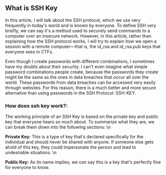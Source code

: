 ## What is SSH Key
In this article, I will talk about the SSH protocol, which we use very frequently in today's world and is known by everyone. To define SSH very briefly, we can say it's a method used to securely send commands to a computer over an insecure network. However, in this article, rather than explaining how the SSH protocol works, I will try to explain how we open a session with a remote computer—that is, the id_rsa and id_rsa.pub keys that everyone sees in CTFs.

Even though I create passwords with different combinations, I sometimes have my doubts about their security. I can't even imagine what simple password combinations people create, because the passwords they create might be the same as the ones in data breaches that occur all over the world. These passwords from data breaches can be accessed very easily through websites. For this reason, there is a much better and more secure alternative than using passwords in the SSH Protocol: SSH-KEY.

### How does ssh key work?:
The working principle of an SSH Key is based on the private key and public key that everyone hears so much about. To summarize what they are, we can break them down into the following sections:
\n

**Private Key:** This is a type of key that's declared specifically for the individual and should never be shared with anyone. If someone else gets ahold of this key, they could impersonate the person and lead to undesirable situations.
\n

**Public Key:** As its name implies, we can say this is a key that's perfectly fine for everyone to know.
